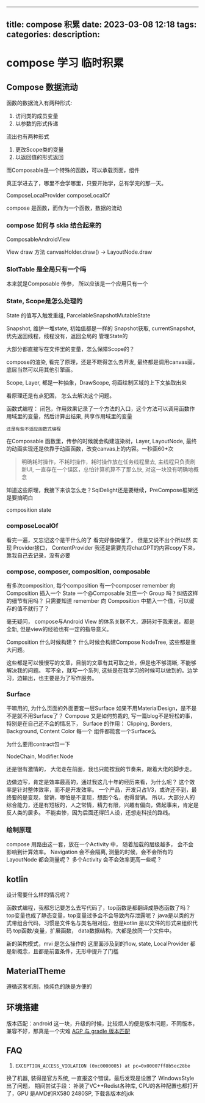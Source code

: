 
---
title: compose 积累
date: 2023-03-08 12:18
tags: 
categories: 
description: 
---

# compose 学习 临时积累

## Compose 数据流动

函数的数据流入有两种形式: 
1. 访问类的成员变量
2. 以参数的形式传递

流出也有两种形式
1. 更改Scope类的变量
2. 以返回值的形式返回

而Composable是一个特殊的函数，可以承载页面，组件

真正学进去了，哪里不会学哪里，只要开始学，总有学完的那一天。

ComposeLocalProvider
composeLocalOf

compose 是函数，而作为一个函数，数据的流动

### compose 如何与 skia 结合起来的

ComposableAndroidView

View draw 方法
	canvasHolder.draw() -> LayoutNode.draw

### SlotTable 是全局只有一个吗

本来就是Composable 传参， 所以应该是一个应用只有一个

### State, Scope是怎么处理的

State 的值写入触发重组, ParcelableSnapshotMutableState

Snapshot, 维护一堆state, 初始值都是一样的
Snapshot获取, currentSnapshot, 优先返回线程，线程没有，返回全局的
管理State的

大部分都直接写在文件里的变量，怎么保障Scope的？

compose的渲染, 看完了原理，还是不晓得怎么去开发, 最终都是调用canvas画，底层当然可以用其他引擎画。

Scope, Layer, 都是一种抽象，DrawScope, 将画绘制区域的上下文抽取出来

看原理还是有点犯困， 怎么去解决这个问题。

函数式编程： 
	闭包，作用效果记录了一个方法的入口，这个方法可以调用函数作用域里的变量，然后计算出结果, 共享作用域里的变量
	
	还是有些不适应函数式编程

在Composable 函数里，传参的时候就会构建渲染树，Layer, LayoutNode, 最终的动画实现还是依靠于动画函数，改变canvas上的内容。一秒画60+次

> 明确耗时操作，不耗时操作，耗时操作放在任务线程里去, 主线程只负责刷新UI, 一直存在一个误区，总怕计算机算不了那么快, 对这一块没有明确地概念

知道这些原理，我接下来该怎么走？SqlDelight还是要继续，PreCompose框架还是要搞明白

composition state

### composeLocalOf
看完一遍，又忘记这个是干什么的了
看完好像搞懂了， 但是又说不出个所以然
实现 Provider接口，
ContentProvider
我还是需要先将chatGPT的内容copy下来，靠我自己去记录，没有必要

### compose, composer, composition, composable

有多次composition, 每个composition 有一个composer
remember 向 Composition 插入一个 State 
一个@Composable 对应一个 Group 吗？纠结这样的细节有用吗？ 只需要知道 remember 向 Composition 中插入一个值，可以缓存的值不就行了？

毫无疑问， compose与Android View 的体系关联不大，源码对于我来说，都是全新, 但是view的经验也有一定的指导意义。

Composition 什么时候构建？
什么时候会构建Compose NodeTree, 这些都是重大问题。

这些都是可以慢慢写的文章，目前的文章有其可取之处，但是也不够清晰, 不能够解决我的问题。
写不全，就写一个系列, 这些是在我学习的时候可以做到的。边学习，边输出，也主要是为了写作服务。

### Surface

干嘛用的, 为什么页面的外面要套一层Surface
如果不用MaterialDesign，是不是不是就不用Surface了？
Compose 又是如何剪裁的, 写一篇blog不是轻松的事，特别是在自己还不会的情况下，
Surface 的作用：
Clipping, Borders, Background, Content Color
每一个 组件都能套一个Surface么

为什么要用contract包一下 

NodeChain, Modifier.Node

还是很有激情的， 大佬走在前面，我也只能按我的节奏来，跟着大佬的脚步走。

边做边写，肯定是效率最高的，通过我这几十年的经历来看，为什么呢？ 这个效率是针对整体效率，而不是开发效率。
一个产品，开发只占1/3，或许还不到，最终要的是变现，营销，哪怕是不变现，想图个名，也得营销。
所以，大部分人的综合能力，还是有短板的，人之常情，精力有限，兴趣有偏向，做起事来，肯定是反人类的居多。
不能卖惨，因为后面还得凹人设，还想走科技的路线。

### 绘制原理
compose 用路由这一套，放在一个Activity 中， 随着加载的层级越多， 会不会影响到计算效率。
Navigation 会不会隔离, 测量的时候，会不会所有的LayoutNode 都会测量呢？
多个Activity 会不会效率更高一些呢？


## kotlin

设计需要什么样的情况呢？

函数式编程，我都忘记要怎么去写代码了，top函数是都翻译成静态函数了吗？ top变量也成了静态变量，top变量过多会不会导致内存泄露呢？ 
java是以类的方式带组合代码，习惯是文件名与类名相对应，但是kotlin 是以文件的形式来组织代码
top函数/变量，扩展函数， data数据结构，大都是放同一个文件中。

新的架构模式，mvi 是怎么操作的
这里面涉及到的flow, state, LocalProvider 都是新概念，且都是前置条件，无形中提升了门槛

## MaterialTheme

遵循这套机制，换纯色的肤是方便的

## 环境搭建

版本匹配：android 这一块，升级的时候，比较烦人的便是版本问题，不同版本，兼容不好，那真是一个灾难
[AGP 与 gradle 版本匹配](https://developer.android.com/studio/releases/gradle-plugin?hl=zh-cn)

## FAQ

1. `EXCEPTION_ACCESS_VIOLATION (0xc0000005) at pc=0x00007ff8b5ec28be`

换了机器, 装得是官方系统, 一直报这个错误，最后发现是设置了 WindowsStyle 出了问题，
期间尝试手段： 补装了VC++Redist各种库, CPU的各种配置也都打开了，GPU 是AMD的RX580 2480SP, 下载各版本的jdk

